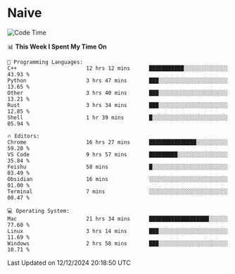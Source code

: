# Naive
<!-- ## 日拱一卒，功不唐捐 -->
<!-- [![GitHub Streak](https://streak-stats.demolab.com/?user=XiaoXKKK)](https://git.io/streak-stats) -->
<!--START_SECTION:waka-->
![Code Time](http://img.shields.io/badge/Code%20Time-117%20hrs%2018%20mins-blue)

📊 **This Week I Spent My Time On** 

```text
💬 Programming Languages: 
C++                      12 hrs 12 mins      ███████████░░░░░░░░░░░░░░   43.93 % 
Python                   3 hrs 47 mins       ███░░░░░░░░░░░░░░░░░░░░░░   13.65 % 
Other                    3 hrs 40 mins       ███░░░░░░░░░░░░░░░░░░░░░░   13.21 % 
Rust                     3 hrs 34 mins       ███░░░░░░░░░░░░░░░░░░░░░░   12.85 % 
Shell                    1 hr 39 mins        █░░░░░░░░░░░░░░░░░░░░░░░░   05.94 % 

🔥 Editors: 
Chrome                   16 hrs 27 mins      ███████████████░░░░░░░░░░   59.20 % 
VS Code                  9 hrs 57 mins       █████████░░░░░░░░░░░░░░░░   35.84 % 
Feishu                   58 mins             █░░░░░░░░░░░░░░░░░░░░░░░░   03.49 % 
Obsidian                 16 mins             ░░░░░░░░░░░░░░░░░░░░░░░░░   01.00 % 
Terminal                 7 mins              ░░░░░░░░░░░░░░░░░░░░░░░░░   00.47 % 

💻 Operating System: 
Mac                      21 hrs 34 mins      ███████████████████░░░░░░   77.60 % 
Linux                    3 hrs 14 mins       ███░░░░░░░░░░░░░░░░░░░░░░   11.69 % 
Windows                  2 hrs 58 mins       ███░░░░░░░░░░░░░░░░░░░░░░   10.71 % 
```


 Last Updated on 12/12/2024 20:18:50 UTC
<!--END_SECTION:waka-->
